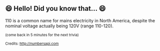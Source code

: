 ## :smile: Hello! Did you know that... :smile:
110 is a common name for mains electricity in North America, despite the nominal voltage actually being 120V (range 110-120).

<sup>(come back in 5 minutes for the next trivia)</sup>


<sup>Credits: http://numbersapi.com</sup>
